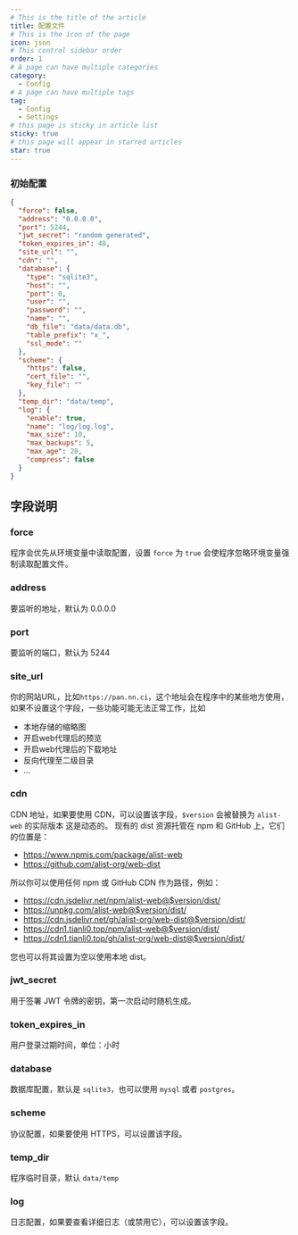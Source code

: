 ```yaml
---
# This is the title of the article
title: 配置文件
# This is the icon of the page
icon: json
# This control sidebar order
order: 1
# A page can have multiple categories
category:
  - Config
# A page can have multiple tags
tag:
  - Config
  - Settings
# this page is sticky in article list
sticky: true
# this page will appear in starred articles
star: true
---
```


### 初始配置

```json
{
  "force": false,
  "address": "0.0.0.0",
  "port": 5244,
  "jwt_secret": "random generated",
  "token_expires_in": 48,
  "site_url": "",
  "cdn": "",
  "database": {
    "type": "sqlite3",
    "host": "",
    "port": 0,
    "user": "",
    "password": "",
    "name": "",
    "db_file": "data/data.db",
    "table_prefix": "x_",
    "ssl_mode": ""
  },
  "scheme": {
    "https": false,
    "cert_file": "",
    "key_file": ""
  },
  "temp_dir": "data/temp",
  "log": {
    "enable": true,
    "name": "log/log.log",
    "max_size": 10,
    "max_backups": 5,
    "max_age": 28,
    "compress": false
  }
}
```

## 字段说明

### force

程序会优先从环境变量中读取配置，设置 `force` 为 `true` 会使程序忽略环境变量强制读取配置文件。

### address

要监听的地址，默认为 0.0.0.0

### port

要监听的端口，默认为 5244

### site_url

你的网站URL，比如`https://pan.nn.ci`，这个地址会在程序中的某些地方使用，如果不设置这个字段，一些功能可能无法正常工作，比如
- 本地存储的缩略图
- 开启web代理后的预览
- 开启web代理后的下载地址
- 反向代理至二级目录
- ...

### cdn

CDN 地址，如果要使用 CDN，可以设置该字段，`$version` 会被替换为 `alist-web` 的实际版本
这是动态的。 现有的 dist 资源托管在 npm 和 GitHub 上，它们的位置是：

- https://www.npmjs.com/package/alist-web
- https://github.com/alist-org/web-dist

所以你可以使用任何 npm 或 GitHub CDN 作为路径，例如：

- https://cdn.jsdelivr.net/npm/alist-web@$version/dist/
- https://unpkg.com/alist-web@$version/dist/
- https://cdn.jsdelivr.net/gh/alist-org/web-dist@$version/dist/
- https://cdn1.tianli0.top/npm/alist-web@$version/dist/
- https://cdn1.tianli0.top/gh/alist-org/web-dist@$version/dist/

您也可以将其设置为空以使用本地 dist。

### jwt_secret

用于签署 JWT 令牌的密钥，第一次启动时随机生成。

### token_expires_in

用户登录过期时间，单位：小时

### database

数据库配置，默认是 `sqlite3`，也可以使用 `mysql` 或者 `postgres`。

### scheme

协议配置，如果要使用 HTTPS，可以设置该字段。

### temp_dir

程序临时目录，默认 `data/temp`

### log

日志配置，如果要查看详细日志（或禁用它），可以设置该字段。
